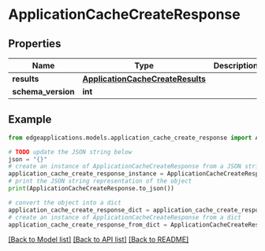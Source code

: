 # ApplicationCacheCreateResponse


## Properties

Name | Type | Description | Notes
------------ | ------------- | ------------- | -------------
**results** | [**ApplicationCacheCreateResults**](ApplicationCacheCreateResults.md) |  | [optional] 
**schema_version** | **int** |  | [optional] 

## Example

```python
from edgeapplications.models.application_cache_create_response import ApplicationCacheCreateResponse

# TODO update the JSON string below
json = "{}"
# create an instance of ApplicationCacheCreateResponse from a JSON string
application_cache_create_response_instance = ApplicationCacheCreateResponse.from_json(json)
# print the JSON string representation of the object
print(ApplicationCacheCreateResponse.to_json())

# convert the object into a dict
application_cache_create_response_dict = application_cache_create_response_instance.to_dict()
# create an instance of ApplicationCacheCreateResponse from a dict
application_cache_create_response_from_dict = ApplicationCacheCreateResponse.from_dict(application_cache_create_response_dict)
```
[[Back to Model list]](../README.md#documentation-for-models) [[Back to API list]](../README.md#documentation-for-api-endpoints) [[Back to README]](../README.md)


